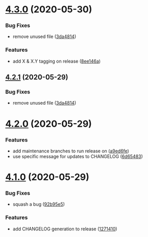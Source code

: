 # [4.3.0](https://github.com/st3v3nhunt/semantic-release-test/compare/4.2.0...4.3.0) (2020-05-30)


### Bug Fixes

* remove unused file ([3da4814](https://github.com/st3v3nhunt/semantic-release-test/commit/3da481410f295501e4808741f7079e6da0583622))


### Features

* add X & X.Y tagging on release ([8ee146a](https://github.com/st3v3nhunt/semantic-release-test/commit/8ee146af391c7c015d3620edd4f4d267b14364ab))

## [4.2.1](https://github.com/st3v3nhunt/semantic-release-test/compare/4.2.0...4.2.1) (2020-05-29)


### Bug Fixes

* remove unused file ([3da4814](https://github.com/st3v3nhunt/semantic-release-test/commit/3da481410f295501e4808741f7079e6da0583622))

# [4.2.0](https://github.com/st3v3nhunt/semantic-release-test/compare/4.1.0...4.2.0) (2020-05-29)


### Features

* add maintenance branches to run release on ([a9ed6fe](https://github.com/st3v3nhunt/semantic-release-test/commit/a9ed6fe0c5a98d8bde6577035436ff2fc6a12a37))
* use specific message for updates to CHANGELOG ([6d65483](https://github.com/st3v3nhunt/semantic-release-test/commit/6d65483421eae92a9d0a814c38eae3c108c665ca))

# [4.1.0](https://github.com/st3v3nhunt/semantic-release-test/compare/4.0.0...4.1.0) (2020-05-29)


### Bug Fixes

* squash a bug ([92b95e5](https://github.com/st3v3nhunt/semantic-release-test/commit/92b95e577ca942234b9528fb9c39f8f04535bc94))


### Features

* add CHANGELOG generation to release ([1271410](https://github.com/st3v3nhunt/semantic-release-test/commit/127141034f9c16bbbfb246f3ab91f0bc4dc17358))
